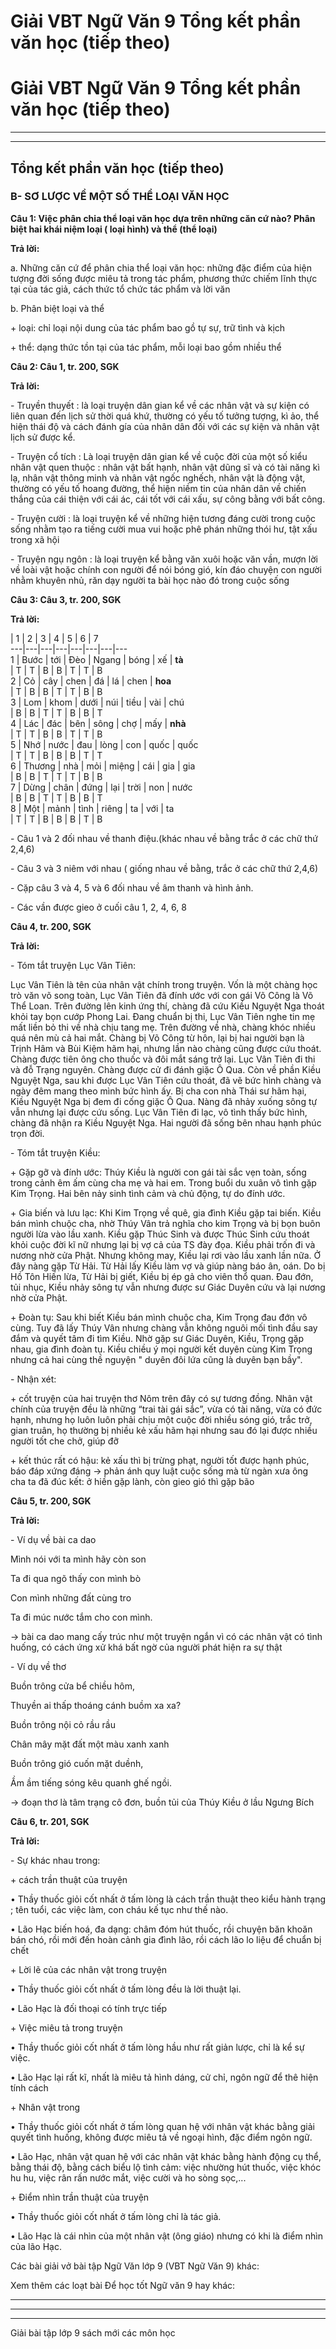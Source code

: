 # Giải VBT Ngữ Văn 9 Tổng kết phần văn học (tiếp theo)

# Giải VBT Ngữ Văn 9 Tổng kết phần văn học (tiếp theo)

* * *

* * *

## Tổng kết phần văn học (tiếp theo)

### B- SƠ LƯỢC VỀ MỘT SỐ THỂ LOẠI VĂN HỌC

**Câu 1: Việc phân chia thể loại văn học dựa trên những căn cứ nào? Phân biệt hai khái niệm loại ( loại hình) và thể (thể loại)**

**Trả lời:**

a. Những căn cứ để phân chia thể loại văn học: những đặc điểm của hiện tượng đời sống được miêu tả trong tác phẩm, phương thức chiếm lĩnh thực tại của tác giả, cách thức tổ chức tác phẩm và lời văn

b. Phân biệt loại và thể

\+ loại: chỉ loại nội dung của tác phẩm bao gồ tự sự, trữ tình và kịch

\+ thể: dạng thức tồn tại của tác phẩm, mỗi loại bao gồm nhiều thể

**Câu 2: Câu 1, tr. 200, SGK**

**Trả lời:**

\- Truyền thuyết : là loại truyện dân gian kể về các nhân vật và sự kiện có liên quan đến lịch sử thời quá khứ, thường có yếu tố tưởng tượng, kì ảo, thể hiện thái độ và cách đánh gía của nhân dân đối với các sự kiện và nhân vật lịch sử được kể.

\- Truyện cổ tích : Là loại truyện dân gian kể về cuộc đời của một số kiểu nhân vật quen thuộc : nhân vật bất hạnh, nhân vật dũng sĩ và có tài năng kì lạ, nhân vật thông minh và nhân vật ngốc nghếch, nhân vật là động vật, thường có yếu tố hoang đường, thể hiện niềm tin của nhân dân về chiến thắng của cái thiện với cái ác, cái tốt với cái xấu, sự công bằng với bất công.

\- Truyện cười : là loại truyện kể về những hiện tương đáng cười trong cuộc sống nhằm tạo ra tiếng cười mua vui hoặc phê phán những thói hư, tật xấu trong xã hội

\- Truyện ngụ ngôn : là loại truyện kể bằng văn xuôi hoặc văn vần, mượn lời về loài vật hoặc chính con người để nói bóng gió, kín đáo chuyện con người nhằm khuyên nhủ, răn dạy người ta bài học nào đó trong cuộc sống

**Câu 3: Câu 3, tr. 200, SGK**

**Trả lời:**

| 1 | 2 | 3 | 4 | 5 | 6 | 7  
---|---|---|---|---|---|---|---  
1 | Bước | tới | Đèo | Ngang | bóng | xế | **tà**  
| T | T | B | B | T | T | B  
2 | Cỏ | cây | chen | đá | lá | chen | **hoa**  
| T | B | B | T | T | B | B  
3 | Lom | khom | dưới | núi | tiều | vài | chú  
| B | B | T | T | B | B | T  
4 | Lác | đác | bên | sông | chợ | mấy | **nhà**  
| T | T | B | B | T | T | B  
5 | Nhớ | nước | đau | lòng | con | quốc | quốc  
| T | T | B | B | B | T | T  
6 | Thương | nhà | mỏi | miệng | cái | gia | gia  
| B | B | T | T | T | B | B  
7 | Dừng | chân | đứng | lại | trời | non | nước  
| B | B | T | T | B | B | T  
8 | Một | mảnh | tình | riêng | ta | với | ta  
| T | T | B | B | B | T | B  
  
\- Câu 1 và 2 đối nhau về thanh điệu.(khác nhau về bằng trắc ở các chữ thứ 2,4,6)

\- Câu 3 và 3 niêm với nhau ( giống nhau về bằng, trắc ở các chữ thứ 2,4,6)

\- Cặp câu 3 và 4, 5 và 6 đối nhau về âm thanh và hình ảnh.

\- Các vần được gieo ở cuối câu 1, 2, 4, 6, 8

**Câu 4, tr. 200, SGK**

**Trả lời:**

\- Tóm tắt truyện Lục Vân Tiên:

Lục Vân Tiên là tên của nhân vật chính trong truyện. Vốn là một chàng học trò văn võ song toàn, Lục Vân Tiên đã đính ước với con gái Võ Công là Võ Thể Loan. Trên đường lên kinh ứng thí, chàng đã cứu Kiều Nguyệt Nga thoát khỏi tay bọn cướp Phong Lai. Đang chuẩn bị thi, Lục Vân Tiên nghe tin mẹ mất liền bỏ thi về nhà chịu tang mẹ. Trên đường về nhà, chàng khóc nhiều quá nên mù cả hai mắt. Chàng bị Võ Công từ hôn, lại bị hai người bạn là Trịnh Hâm và Bùi Kiệm hãm hại, nhưng lần nào chàng cũng được cứu thoát. Chàng được tiên ông cho thuốc và đôi mắt sáng trở lại. Lục Vân Tiên đi thi và đỗ Trạng nguyên. Chàng được cử đi đánh giặc Ô Qua. Còn về phần Kiều Nguyệt Nga, sau khi được Lục Vân Tiên cứu thoát, đã vẽ bức hình chàng và ngày đêm mang theo mình bức hình ấy. Bị cha con nhà Thái sư hãm hại, Kiều Nguyệt Nga bị đem đi cống giặc Ô Qua. Nàng đã nhảy xuống sông tự vẫn nhưng lại được cứu sống. Lục Vân Tiên đi lạc, vô tình thấy bức hình, chàng đã nhận ra Kiều Nguyệt Nga. Hai người đã sống bên nhau hạnh phúc trọn đời.

\- Tóm tắt truyện Kiều:

\+ Gặp gỡ và đính ước: Thúy Kiều là người con gái tài sắc vẹn toàn, sống trong cảnh êm ấm cùng cha mẹ và hai em. Trong buổi du xuân vô tình gặp Kim Trọng. Hai bên nảy sinh tình cảm và chủ động, tự do đính ước.

\+ Gia biến và lưu lạc: Khi Kim Trọng về quê, gia đình Kiều gặp tai biến. Kiều bán mình chuộc cha, nhờ Thúy Vân trả nghĩa cho kim Trọng và bị bọn buôn người lừa vào lầu xanh. Kiều gặp Thúc Sinh và được Thúc Sinh cứu thoát khỏi cuộc đời kĩ nữ nhưng lại bị vợ cả của TS đày đọa. Kiều phải trốn đi và nương nhờ cửa Phật. Nhưng không may, Kiều lại rơi vào lầu xanh lần nữa. Ở đây nàng gặp Từ Hải. Từ Hải lấy Kiều làm vợ và giúp nàng báo ân, oán. Do bị Hồ Tôn Hiến lừa, Từ Hải bị giết, Kiều bị ép gả cho viên thổ quan. Đau đớn, tủi nhục, Kiều nhảy sông tự vẫn nhưng được sư Giác Duyên cứu và lại nương nhờ cửa Phật.

\+ Đoàn tụ: Sau khi biết Kiều bán mình chuộc cha, Kim Trọng đau đớn vô cùng. Tuy đã lấy Thúy Vân nhưng chàng vẫn không nguôi mối tình đầu say đắm và quyết tâm đi tìm Kiều. Nhờ gặp sư Giác Duyên, Kiều, Trọng gặp nhau, gia đình đoàn tụ. Kiều chiều ý mọi người kết duyên cùng Kim Trọng nhưng cả hai cùng thề nguyện " duyên đôi lứa cũng là duyên bạn bầy".

\- Nhận xét: 

\+ cốt truyện của hai truyện thơ Nôm trên đây có sự tương đồng. Nhân vật chính của truyện đều là những “trai tài gái sắc”, vừa có tài năng, vừa có đức hạnh, nhưng họ luôn luôn phải chịu một cuộc đời nhiều sóng gió, trắc trở, gian truân, họ thường bị nhiều kẻ xấu hãm hại nhưng sau đó lại được nhiều người tốt che chở, giúp đỡ

\+ kết thúc rất có hậu: kẻ xấu thì bị trừng phạt, người tốt được hạnh phúc, báo đáp xứng đáng → phản ánh quy luật cuộc sống mà từ ngàn xưa ông cha ta đã đúc kết: ở hiền gặp lành, còn gieo gió thì gặp bão

**Câu 5, tr. 200, SGK**

**Trả lời:**

\- Ví dụ về bài ca dao

Mình nói với ta mình hãy còn son

Ta đi qua ngõ thấy con mình bò

Con mình những đất cùng tro

Ta đi múc nước tắm cho con mình.

→ bài ca dao mang cấy trúc như một truyện ngắn vì có các nhân vật có tình huống, có cách ứng xử khá bất ngờ của người phát hiện ra sự thật

\- Ví dụ về thơ

Buồn trông cửa bể chiều hôm,

Thuyền ai thấp thoáng cánh buồm xa xa?

Buồn trông nội cỏ rầu rầu

Chân mây mặt đất một màu xanh xanh

Buồn trông gió cuốn mặt duềnh,

Ầm ầm tiếng sóng kêu quanh ghế ngồi.

→ đoạn thơ là tâm trạng cô đơn, buồn tủi của Thúy Kiều ở lầu Ngưng Bích

**Câu 6, tr. 201, SGK**

**Trả lời:**

\- Sự khác nhau trong:

\+ cách trần thuật của truyện 

• Thầy thuốc giỏi cốt nhất ở tấm lòng là cách trần thuật theo kiểu hành trạng ; tên tuổi, các việc làm, con cháu kế tục như thế nào.

• Lão Hạc biến hoá, đa dạng: châm đóm hút thuốc, rồi chuyện băn khoăn bán chó, rồi mới đến hoàn cảnh gia đình lão, rồi cách lão lo liệu để chuẩn bị chết

\+ Lời lẽ của các nhân vật trong truyện 

• Thầy thuốc giỏi cốt nhất ở tấm lòng đều là lời thuật lại.

• Lão Hạc là đối thoại có tính trực tiếp 

\+ Việc miêu tả trong truyện 

• Thầy thuốc giỏi cốt nhất ở tấm lòng hầu như rất giản lược, chỉ là kể sự việc.

• Lão Hạc lại rất kĩ, nhất là miêu tả hình dáng, cử chỉ, ngôn ngữ để thê hiện tính cách

\+ Nhân vật trong 

• Thầy thuốc giỏi cốt nhất ở tấm lòng quan hệ với nhân vật khác bằng giải quyết tình huống, không được miêu tả về ngoại hình, đặc điểm ngôn ngữ.

• Lão Hạc, nhân vật quan hệ với các nhân vật khác bằng hành động cụ thể, bằng thái độ, bằng cách biểu lộ tình cảm: việc nhường hút thuốc, việc khóc hu hu, việc rân rấn nước mắt, việc cười và ho sòng sọc,...

\+ Điểm nhìn trần thuật của truyện 

• Thầy thuốc giỏi cốt nhất ở tấm lòng chỉ là tác giả.

• Lão Hạc là cái nhìn của một nhân vật (ông giáo) nhưng có khi là điểm nhìn của lão Hạc.

Các bài giải vở bài tập Ngữ Văn lớp 9 (VBT Ngữ Văn 9) khác:

Xem thêm các loạt bài Để học tốt Ngữ văn 9 hay khác:

* * *

* * *

* * *

Giải bài tập lớp 9 sách mới các môn học
